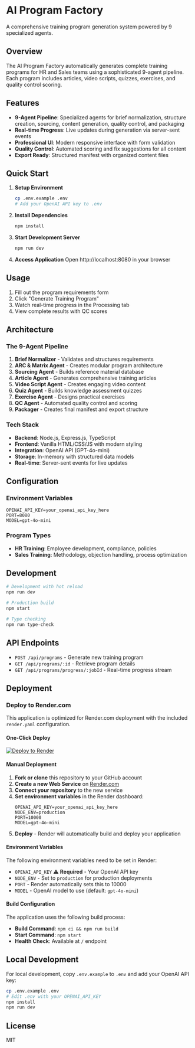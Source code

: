 # AI Program Factory

A comprehensive training program generation system powered by 9 specialized agents.

## Overview

The AI Program Factory automatically generates complete training programs for HR and Sales teams using a sophisticated 9-agent pipeline. Each program includes articles, video scripts, quizzes, exercises, and quality control scoring.

## Features

- **9-Agent Pipeline**: Specialized agents for brief normalization, structure creation, sourcing, content generation, quality control, and packaging
- **Real-time Progress**: Live updates during generation via server-sent events
- **Professional UI**: Modern responsive interface with form validation
- **Quality Control**: Automated scoring and fix suggestions for all content
- **Export Ready**: Structured manifest with organized content files

## Quick Start

1. **Setup Environment**
   ```bash
   cp .env.example .env
   # Add your OpenAI API key to .env
   ```

2. **Install Dependencies**
   ```bash
   npm install
   ```

3. **Start Development Server**
   ```bash
   npm run dev
   ```

4. **Access Application**
   Open http://localhost:8080 in your browser

## Usage

1. Fill out the program requirements form
2. Click "Generate Training Program"
3. Watch real-time progress in the Processing tab
4. View complete results with QC scores

## Architecture

### The 9-Agent Pipeline

1. **Brief Normalizer** - Validates and structures requirements
2. **ARC & Matrix Agent** - Creates modular program architecture
3. **Sourcing Agent** - Builds reference material database
4. **Article Agent** - Generates comprehensive training articles
5. **Video Script Agent** - Creates engaging video content
6. **Quiz Agent** - Builds knowledge assessment quizzes
7. **Exercise Agent** - Designs practical exercises
8. **QC Agent** - Automated quality control and scoring
9. **Packager** - Creates final manifest and export structure

### Tech Stack

- **Backend**: Node.js, Express.js, TypeScript
- **Frontend**: Vanilla HTML/CSS/JS with modern styling
- **Integration**: OpenAI API (GPT-4o-mini)
- **Storage**: In-memory with structured data models
- **Real-time**: Server-sent events for live updates

## Configuration

### Environment Variables

```env
OPENAI_API_KEY=your_openai_api_key_here
PORT=8080
MODEL=gpt-4o-mini
```

### Program Types

- **HR Training**: Employee development, compliance, policies
- **Sales Training**: Methodology, objection handling, process optimization

## Development

```bash
# Development with hot reload
npm run dev

# Production build
npm start

# Type checking
npm run type-check
```

## API Endpoints

- `POST /api/programs` - Generate new training program
- `GET /api/programs/:id` - Retrieve program details
- `GET /api/programs/progress/:jobId` - Real-time progress stream

## Deployment

### Deploy to Render.com

This application is optimized for Render.com deployment with the included `render.yaml` configuration.

#### One-Click Deploy

[![Deploy to Render](https://render.com/images/deploy-to-render-button.svg)](https://render.com/deploy?repo=https://github.com/torkian/ai-program-factory)

#### Manual Deployment

1. **Fork or clone** this repository to your GitHub account
2. **Create a new Web Service** on [Render.com](https://render.com)
3. **Connect your repository** to the new service
4. **Set environment variables** in the Render dashboard:
   ```
   OPENAI_API_KEY=your_openai_api_key_here
   NODE_ENV=production
   PORT=10000
   MODEL=gpt-4o-mini
   ```
5. **Deploy** - Render will automatically build and deploy your application

#### Environment Variables

The following environment variables need to be set in Render:

- `OPENAI_API_KEY` ⚠️ **Required** - Your OpenAI API key
- `NODE_ENV` - Set to `production` for production deployments
- `PORT` - Render automatically sets this to 10000
- `MODEL` - OpenAI model to use (default: `gpt-4o-mini`)

#### Build Configuration

The application uses the following build process:
- **Build Command**: `npm ci && npm run build`
- **Start Command**: `npm start`
- **Health Check**: Available at `/` endpoint

## Local Development

For local development, copy `.env.example` to `.env` and add your OpenAI API key:

```bash
cp .env.example .env
# Edit .env with your OPENAI_API_KEY
npm install
npm run dev
```

## License

MIT